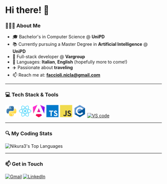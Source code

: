 # Hi there! 🌸

### 👩🏻‍💻 About Me
- 🎓 Bachelor's in Computer Science @ **UniPD**
- 📚 Currently pursuing a Master Degree in **Artificial Intelligence** @ **UniPD**
- 💼 Full-stack developer @ **Vargroup**
- 💬 Languages: **Italian**, **English** (hopefully more to come!)
- ✈️ Passionate about **traveling**
- 📫 Reach me at: **faccioli.nicla@gmail.com**

---

### 💻 Tech Stack & Tools

<!-- Python -->
<a href="https://www.python.org/" > 
<img src="https://raw.githubusercontent.com/devicons/devicon/master/icons/python/python-original.svg" alt="Python" width="40" height="40"/></a>
<!-- React -->
<a href="https://react.dev/" > 
<img src="https://raw.githubusercontent.com/devicons/devicon/master/icons/react/react-original.svg" alt="React" width="40" height="40"/></a>
<!-- Angular -->
<a href="https://angular.dev/" > 
<img src="https://raw.githubusercontent.com/devicons/devicon/master/icons/angular/angular-original.svg" alt="Angular" width="40" height="40"/></a>
<!-- Typescript -->
<a href="https://www.typescriptlang.org/" > 
<img src="https://raw.githubusercontent.com/devicons/devicon/master/icons/typescript/typescript-original.svg" alt="Typescript" width="40" height="40"/></a>
<!-- JavaScript -->
<a href="https://it.wikipedia.org/wiki/JavaScript" > 
<img src="https://raw.githubusercontent.com/devicons/devicon/master/icons/javascript/javascript-original.svg" alt="Javascript" width="40" height="40"/></a>
<!-- C++ -->
<a href="https://it.wikipedia.org/wiki/C_(linguaggio_di_programmazione)"> 
<img src="https://raw.githubusercontent.com/devicons/devicon/master/icons/c/c-original.svg" alt="C" width="40" height="40"/></a>

<!-- Vs Code -->
<a href="https://code.visualstudio.com/" >
<img src="https://img.icons8.com/fluent/48/000000/visual-studio-code-2019.png" alt="VS code" width="40" height="40"/></a>

---
### 🔍 My Coding Stats

<img alt="Nikura3's Top Languages" src="https://github-readme-stats.vercel.app/api/top-langs?username=Nikura3&langs_count=5&layout=compact&theme=react&bg_color=1F222E&title_color=68C3D4&icon_color=F8D866&border_color=1F222E&hide=Jupyter%20Notebook,Makefile" height="198px"/>

---

### 📫 Get in Touch

[![Gmail](https://img.shields.io/badge/Gmail-D14836?style=for-the-badge&logo=gmail&logoColor=white)](mailto:faccioli.nicla@gmail.com)
[![LinkedIn](https://img.shields.io/badge/LinkedIn-0077B5?style=for-the-badge&logo=linkedin&logoColor=white)](https://www.linkedin.com/in/nicla-faccioli)

